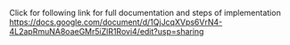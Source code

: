 Click for following link for full documentation and steps of implementation
https://docs.google.com/document/d/1QjJcqXVps6VrN4-4L2apRmuNA8oaeGMr5iZlR1Rovi4/edit?usp=sharing
